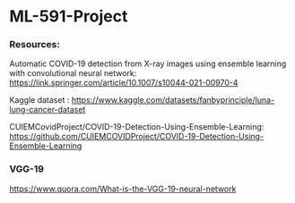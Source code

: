 # ML-591-Project

### Resources:
Automatic COVID-19 detection from X-ray images using ensemble learning with convolutional neural network: https://link.springer.com/article/10.1007/s10044-021-00970-4

Kaggle dataset : https://www.kaggle.com/datasets/fanbyprinciple/luna-lung-cancer-dataset

CUIEMCovidProject/COVID-19-Detection-Using-Ensemble-Learning: https://github.com/CUIEMCOVIDProject/COVID-19-Detection-Using-Ensemble-Learning


### VGG-19

https://www.quora.com/What-is-the-VGG-19-neural-network